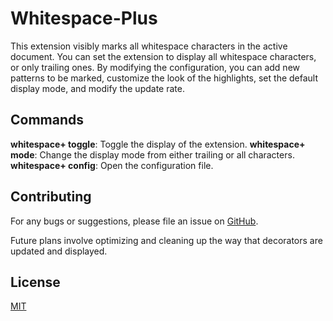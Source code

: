 # Whitespace-Plus
This extension visibly marks all whitespace characters in the active document.
You can set the extension to display all whitespace characters, or only trailing ones.
By modifying the configuration, you can add new patterns to be marked, customize the look of the highlights, set the default display mode, and modify the update rate.

## Commands
**whitespace+ toggle**: Toggle the display of the extension.
**whitespace+ mode**: Change the display mode from either trailing or all characters.
**whitespace+ config**: Open the configuration file.

## Contributing
For any bugs or suggestions, please file an issue on [GitHub](https://www.github.com/davidhouchin/whitespace-plus).

Future plans involve optimizing and cleaning up the way that decorators are updated and displayed.

## License
[MIT](https://github.com/davidhouchin/whitespace-plus/blob/master/LICENSE)